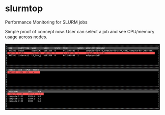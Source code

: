# slurmtop
Performance Monitoring for SLURM jobs

Simple proof of concept now. User can select a job and see CPU/memory usage across nodes.

![Screenshot](/slurmtop.png?raw=true "Screenshot")
